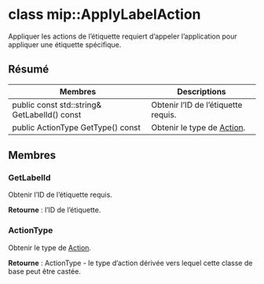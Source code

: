# <a name="class-mipapplylabelaction"></a>class mip::ApplyLabelAction 
Appliquer les actions de l’étiquette requiert d’appeler l’application pour appliquer une étiquette spécifique.
  
## <a name="summary"></a>Résumé
 Membres                        | Descriptions                                
--------------------------------|---------------------------------------------
 public const std::string& GetLabelId() const  |  Obtenir l’ID de l’étiquette requis.
 public ActionType GetType() const  |  Obtenir le type de [Action](class_mip_action.md).
  
## <a name="members"></a>Membres
  
### <a name="getlabelid"></a>GetLabelId
Obtenir l’ID de l’étiquette requis.

  
**Retourne** : l’ID de l’étiquette.
  
### <a name="actiontype"></a>ActionType
Obtenir le type de [Action](class_mip_action.md).

  
**Retourne** : ActionType - le type d’action dérivée vers lequel cette classe de base peut être castée.